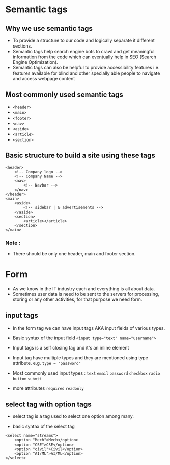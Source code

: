 # Semantic tags

## Why we use semantic tags
- To provide a structure to our code and logically separate it different sections.
- Semantic tags help search engine bots to crawl and get meaningful information from the code which can eventually help in SEO (Search Engine Optimization).
- Semantic tags can also be helpful to provide accessibility features i.e. features available for blind and other specially able people to navigate and access webpage content

## Most commonly used semantic tags
- ```<header>```
- ```<main>```
- ```<footer>```
- ```<nav>```
- ```<aside>```
- ```<article>```
- ```<section>```

## Basic structure to build a site using these tags
```
<header>
    <!-- Company logo -->
    <!-- Company Name -->
    <nav>
        <!-- Navbar -->
    </nav>
</header>
<main>
    <aside>
        <!-- sidebar | & advertisements -->
    </aside>
    <section>
        <article></article>
    </section>
</main>
```

### Note :
- There should be only one header, main and footer section.


# Form
- As we know in the IT industry each and everything is all about data.
- Sometimes user data is need to be sent to the servers for processing, storing or any other activities, for that purpose we need form.

## input tags

- In the form tag we can have input tags AKA input fields of various types.

- Basic syntax of the input field
```<input type="text" name="username">```

- Input tags is a self closing tag and it's an inline element
- Input tag have multiple types and they are mentioned using type attribute. e.g. 
```type = "password"```
- Most commonly used input types : 
```text```
```email```
```password```
```checkbox```
```radio```
```button```
```submit```

- more attributes
    ```required```
    ```readonly```

## select tag with option tags
- select tag is a tag used to select one option among many.

- basic syntax of the select tag
```
<select name="streams">
    <option "Mech">Mech</option>
    <option "CSE">CSE</option>
    <option "civil">Civil</option>
    <option "AI/ML">AI/ML</option>
</select>
```